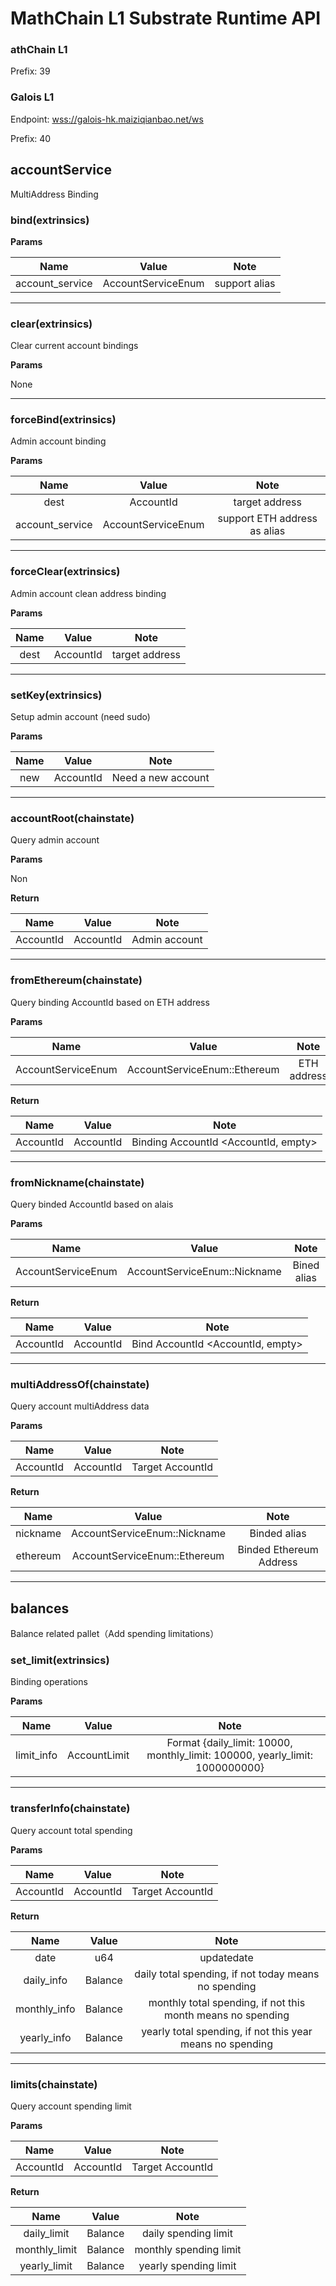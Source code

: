 # MathChain L1 Substrate Runtime API

### athChain L1

Prefix: 39

### Galois L1

Endpoint: [wss://galois-hk.maiziqianbao.net/ws](wss://galois-hk.maiziqianbao.net/ws)

Prefix: 40

## accountService
MultiAddress Binding

### bind(extrinsics)

**Params**

|Name|Value|Note|
| :----------: | :------: | :--------: |
|account_service|AccountServiceEnum|support alias|

---

### clear(extrinsics)
Clear current account bindings

**Params**

None

---

### forceBind(extrinsics)
Admin account binding

**Params**

|Name|Value|Note|
| :----------: | :------: | :--------: |
|dest|AccountId|target address|
|account_service|AccountServiceEnum|support ETH address as alias|

---

### forceClear(extrinsics)
Admin account clean address binding

**Params**

|Name|Value|Note|
| :----------: | :------: | :--------: |
|dest|AccountId|target address|

---

### setKey(extrinsics)
Setup admin account (need sudo)

**Params**

|Name|Value|Note|
| :----------: | :------: | :--------: |
|new|AccountId|Need a new account|

---

### accountRoot(chainstate)
Query admin account

**Params**

Non

**Return**

|Name|Value|Note|
| :----------: | :------: | :--------: |
|AccountId|AccountId|Admin account|

---

### fromEthereum(chainstate)
Query binding AccountId based on ETH address

**Params**

|Name|Value|Note|
| :----------: | :------: | :--------: |
|AccountServiceEnum|AccountServiceEnum::Ethereum|ETH address|

**Return**

|Name|Value|Note|
| :----------: | :------: | :--------: |
|AccountId|AccountId|Binding AccountId <AccountId, empty>|

---

### fromNickname(chainstate)
Query binded AccountId based on alais

**Params**

|Name|Value|Note|
| :----------: | :------: | :--------: |
|AccountServiceEnum|AccountServiceEnum::Nickname|Bined alias|

**Return**

|Name|Value|Note|
| :----------: | :------: | :--------: |
|AccountId|AccountId|Bind AccountId <AccountId, empty>|

---

### multiAddressOf(chainstate)
Query account multiAddress data

**Params**

|Name|Value|Note|
| :----------: | :------: | :--------: |
|AccountId|AccountId|Target AccountId|

**Return**

|Name|Value|Note|
| :----------: | :------: | :--------: |
|nickname|AccountServiceEnum::Nickname|Binded alias|
|ethereum|AccountServiceEnum::Ethereum|Binded Ethereum Address|

---

## balances
Balance related pallet（Add spending limitations）
### set_limit(extrinsics)
Binding operations

**Params**

|Name|Value|Note|
| :----------: | :------: | :--------: |
|limit_info|AccountLimit|Format {daily_limit: 10000, monthly_limit: 100000, yearly_limit: 1000000000}|

---

### transferInfo(chainstate)
Query account total spending

**Params**

|Name|Value|Note|
| :----------: | :------: | :--------: |
|AccountId|AccountId|Target AccountId|

**Return**

|Name|Value|Note|
| :----------: | :------: | :--------: |
|date|u64|updatedate|
|daily_info|Balance|daily total spending, if not today means no spending|
|monthly_info|Balance|monthly total spending, if not this month means no spending|
|yearly_info|Balance|yearly total spending, if not this year means no spending|

---

### limits(chainstate)
Query account spending limit

**Params**

|Name|Value|Note|
| :----------: | :------: | :--------: |
|AccountId|AccountId|Target AccountId|

**Return**

|Name|Value|Note|
| :----------: | :------: | :--------: |
|daily_limit|Balance|daily spending limit|
|monthly_limit|Balance|monthly spending limit|
|yearly_limit|Balance|yearly spending limit|
